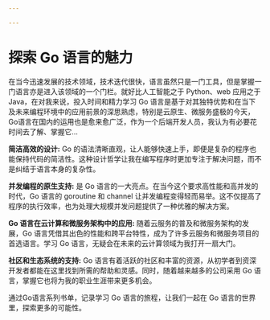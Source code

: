 ```yaml
---

---
```

# 探索 Go 语言的魅力
在当今迅速发展的技术领域，技术迭代很快，语言虽然只是一门工具，但是掌握一门语言亦是进入该领域的一个门栏。就好比人工智能之于 Python、web 应用之于 Java，在对我来说，投入时间和精力学习 Go 语言是基于对其独特优势和在当下及未来编程环境中的应用前景的深思熟虑，特别是云原生、微服务盛极的今天，Go语言在国内的运用也是愈来愈广泛，作为一个后端开发人员，我认为有必要花时间去了解、掌握它...


**简洁高效的设计:**
Go 的语法清晰直观，让人能够快速上手，即便是复杂的程序也能保持代码的简洁性。这种设计哲学让我在编写程序时更加专注于解决问题，而不是纠结于语言本身的复杂性。

**并发编程的原生支持:**
是 Go 语言的一大亮点。在当今这个要求高性能和高并发的时代，Go 语言的 goroutine 和 channel 让并发编程变得轻而易举。这不仅提高了程序的执行效率，也为处理大规模并发问题提供了一种优雅的解决方案。

**Go 语言在云计算和微服务架构中的应用:**
随着云服务的普及和微服务架构的发展，Go 语言凭借其出色的性能和跨平台特性，成为了许多云服务和微服务项目的首选语言。学习 Go 语言，无疑会在未来的云计算领域为我打开一扇大门。

**社区和生态系统的支持:**
Go 语言有着活跃的社区和丰富的资源，从初学者到资深开发者都能在这里找到所需的帮助和灵感。同时，随着越来越多的公司采用 Go 语言，掌握它也将为我的职业生涯带来更多机会。

通过Go语言系列书单，记录学习 Go 语言的旅程，让我们一起在 Go 语言的世界里，探索更多的可能性。
 


